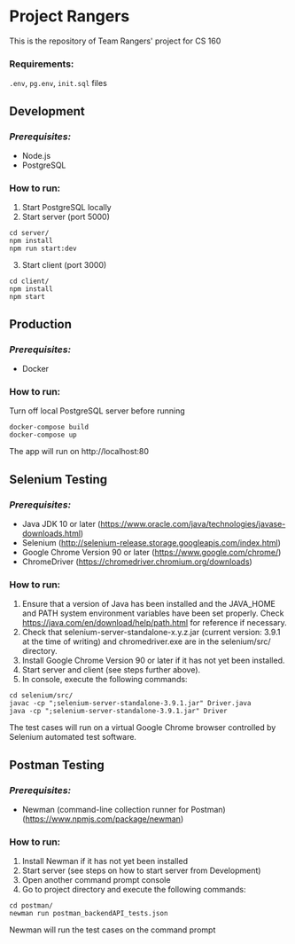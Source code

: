 # **Project Rangers**

This is the repository of Team Rangers' project for CS 160

### **Requirements:**
`.env`, `pg.env`, `init.sql` files

## **Development**
### *Prerequisites:*
 * Node.js
 * PostgreSQL

### How to run:
1. Start PostgreSQL locally
2. Start server (port 5000)
```
cd server/
npm install
npm run start:dev
```
3. Start client (port 3000)
```
cd client/
npm install
npm start
```

## **Production**
### *Prerequisites:*
 * Docker
### How to run:
Turn off local PostgreSQL server before running
```
docker-compose build
docker-compose up
```
The app will run on http://localhost:80

## **Selenium Testing**
### *Prerequisites:*
 * Java JDK 10 or later (https://www.oracle.com/java/technologies/javase-downloads.html)
 * Selenium (http://selenium-release.storage.googleapis.com/index.html)
 * Google Chrome Version 90 or later (https://www.google.com/chrome/)
 * ChromeDriver (https://chromedriver.chromium.org/downloads)

### How to run:
1. Ensure that a version of Java has been installed and the JAVA_HOME and PATH system environment variables have been set properly. Check https://java.com/en/download/help/path.html for reference if necessary.
2. Check that selenium-server-standalone-x.y.z.jar (current version: 3.9.1 at the time of writing) and chromedriver.exe are in the selenium/src/ directory.
3. Install Google Chrome Version 90 or later if it has not yet been installed.
4. Start server and client (see steps further above).
5. In console, execute the following commands:
```
cd selenium/src/
javac -cp ";selenium-server-standalone-3.9.1.jar" Driver.java
java -cp ";selenium-server-standalone-3.9.1.jar" Driver
```

The test cases will run on a virtual Google Chrome browser controlled by Selenium automated test software.

## **Postman Testing**
### *Prerequisites:*
 * Newman (command-line collection runner for Postman) (https://www.npmjs.com/package/newman)

### How to run:
1. Install Newman if it has not yet been installed
2. Start server (see steps on how to start server from Development)
3. Open another command prompt console
4. Go to project directory and execute the following commands:
```
cd postman/
newman run postman_backendAPI_tests.json
```
Newman will run the test cases on the command prompt
